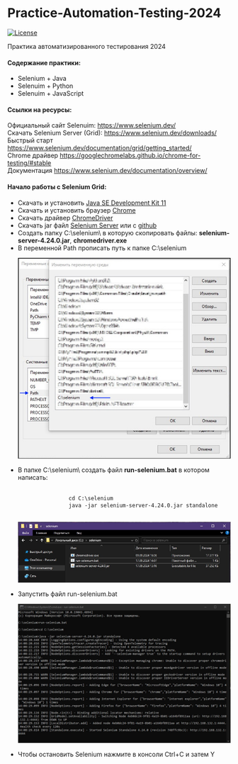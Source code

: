 # Practice-Automation-Testing-2024

[![License](http://img.shields.io/:license-mit-blue.svg)](https://github.com/Somov-QA/Practice-Automation-Testing-2024/blob/main/LICENSE)

Практика автоматизированного тестирования 2024

<p>
	<h4>Содержание практики:</h2>
	<ul>
		<li>Selenium + Java</li>
		<li>Selenuim + Python</li>
		<li>Selenuim + JavaScript</li>
	</ul>
</p>
<p>
	<h4>Ссылки на ресурсы:</h2>
	Официальный сайт Selenuim: <a href="https://www.selenium.dev/">https://www.selenium.dev/</a><br>
	Скачать Selenium Server (Grid): <a href="https://www.selenium.dev/downloads/">https://www.selenium.dev/downloads/</a><br>
	Быстрый старт <a href="https://www.selenium.dev/documentation/grid/getting_started/">https://www.selenium.dev/documentation/grid/getting_started/</a><br>
	Chrome драйвер <a href="https://googlechromelabs.github.io/chrome-for-testing/#stable">https://googlechromelabs.github.io/chrome-for-testing/#stable</a><br>
	Документация <a href="https://www.selenium.dev/documentation/overview/">https://www.selenium.dev/documentation/overview/</a><br>
</p>
<p>
	<h4>Начало работы с Selenium Grid:</h2>
	<ul>
		<li>Скачать и установить <a href="https://www.oracle.com/java/technologies/javase/jdk11-archive-downloads.html">Java SE Development Kit 11</a></li>
		<li>Скачать и установить браузер <a href="https://www.google.com/intl/ru/chrome/browser-tools/">Chrome</a></li>
		<li>Скачать драйвер <a href="https://googlechromelabs.github.io/chrome-for-testing/#stable">ChromeDriver</a></li>
		<li>Скачать jar файл <a href="https://www.selenium.dev/downloads/">Selenium Server</a> или с <a href="https://github.com/SeleniumHQ/selenium/releases/tag/selenium-4.24.0">github</a></li>
		<li>Создать папку C:\selenium\ в которую скопировать файлы: <b>selenium-server-4.24.0.jar</b>, <b>chromedriver.exe</b></li>
		<li>В переменной Path прописать путь к папке C:\selenium
			<p align="center">
				<img src="https://github.com/Somov-QA/Practice-Automation-Testing-2024/blob/main/images/path.jpg">
			</p>
		</li>
		<li>В папке C:\selenium\ создать файл <b>run-selenium.bat</b> в котором написать:
			<pre><code>
				cd C:\selenium
				java -jar selenium-server-4.24.0.jar standalone
			</code></pre>
			<p align="center">
				<img src="https://github.com/Somov-QA/Practice-Automation-Testing-2024/blob/main/images/folder.jpg">
			</p>
		</li>
		<li>Запустить файл run-selenium.bat
			<p align="center">
				<img src="https://github.com/Somov-QA/Practice-Automation-Testing-2024/blob/main/images/console.jpg">
			</p>
		</li>
		<li>Чтобы остановить Selenium нажмите в консоли Ctrl+C и затем Y</li>
	</ul>
</p>
